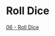 # Roll Dice

[06 - Roll Dice](https://colab.research.google.com/drive/1GWt0cKOIp2C717Uc5fB10dVL5t4fqq2X?usp=sharing)